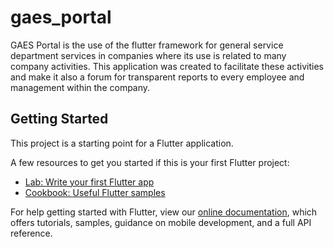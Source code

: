 # gaes_portal

GAES Portal is the use of the flutter framework for general service department services in companies where its use is related to many company activities. This application was created to facilitate these activities and make it also a forum for transparent reports to every employee and management within the company.

## Getting Started

This project is a starting point for a Flutter application.

A few resources to get you started if this is your first Flutter project:

- [Lab: Write your first Flutter app](https://flutter.dev/docs/get-started/codelab)
- [Cookbook: Useful Flutter samples](https://flutter.dev/docs/cookbook)

For help getting started with Flutter, view our
[online documentation](https://flutter.dev/docs), which offers tutorials,
samples, guidance on mobile development, and a full API reference.

